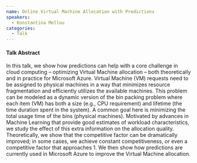 ```yaml
---
name: Online Virtual Machine Allocation with Predictions
speakers:
  - Konstantina Mellou
categories:
  - Talk
---
```


#### Talk Abstract

In this talk, we show how predictions can help with a core challenge in cloud computing – optimizing Virtual Machine allocation – both theoretically and in practice for Microsoft Azure. Virtual Machine (VM) requests need to be assigned to physical machines in a way that minimizes resource fragmentation and efficiently utilizes the available machines. This problem can be modeled as a dynamic version of the bin packing problem where each item (VM) has both a size (e.g., CPU requirement) and lifetime (the time duration spent in the system). A common goal here is minimizing the total usage time of the bins (physical machines). Motivated by advances in Machine Learning that provide good estimates of workload characteristics, we study the effect of this extra information on the allocation quality. Theoretically, we show that the competitive factor can be dramatically improved; in some cases, we achieve constant competitiveness, or even a competitive factor that approaches 1. We then show how predictions are currently used in Microsoft Azure to improve the Virtual Machine allocation.